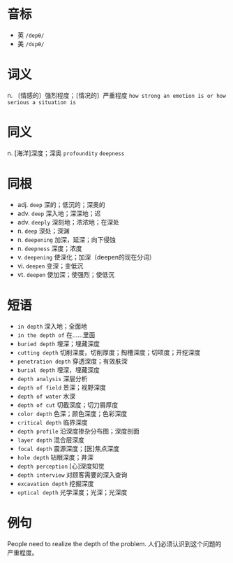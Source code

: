 # 音标

- 英 `/depθ/`
- 美 `/dɛpθ/`

# 词义

n. 〔情感的〕强烈程度；〔情况的〕严重程度
`how strong an emotion is or how serious a situation is`

# 同义

n. [海洋]深度；深奥
`profoundity` `deepness`

# 同根

- adj. `deep` 深的；低沉的；深奥的
- adv. `deep` 深入地；深深地；迟
- adv. `deeply` 深刻地；浓浓地；在深处
- n. `deep` 深处；深渊
- n. `deepening` 加深，延深；向下侵蚀
- n. `deepness` 深度；浓度
- v. `deepening` 使深化；加深（deepen的现在分词）
- vi. `deepen` 变深；变低沉
- vt. `deepen` 使加深；使强烈；使低沉

# 短语

- `in depth` 深入地；全面地
- `in the depth of` 在……里面
- `buried depth` 埋深；埋藏深度
- `cutting depth` 切削深度，切削厚度；掏槽深度；切项度；开挖深度
- `penetration depth` 穿透深度；有效肤深
- `burial depth` 埋深，埋藏深度
- `depth analysis` 深层分析
- `depth of field` 景深；视野深度
- `depth of water` 水深
- `depth of cut` 切截深度；切刀屑厚度
- `color depth` 色深；颜色深度；色彩深度
- `critical depth` 临界深度
- `depth profile` 沿深度掺杂分布图；深度剖面
- `layer depth` 混合层深度
- `focal depth` 震源深度；[医]焦点深度
- `hole depth` 钻眼深度；井深
- `depth perception` [心]深度知觉
- `depth interview` 对顾客需要的深入查询
- `excavation depth` 挖掘深度
- `optical depth` 光学深度；光深；光深度

# 例句

People need to realize the depth of the problem.
人们必须认识到这个问题的严重程度。


